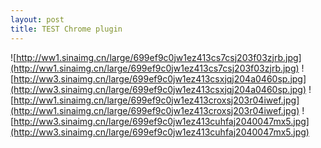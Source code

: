 ```yaml
---
layout: post
title: TEST Chrome plugin
---
```


![http://ww1.sinaimg.cn/large/699ef9c0jw1ez413cs7csj203f03zjrb.jpg](http://ww1.sinaimg.cn/large/699ef9c0jw1ez413cs7csj203f03zjrb.jpg)
![http://ww3.sinaimg.cn/large/699ef9c0jw1ez413csxjqj204a0460sp.jpg](http://ww3.sinaimg.cn/large/699ef9c0jw1ez413csxjqj204a0460sp.jpg)
![http://ww1.sinaimg.cn/large/699ef9c0jw1ez413croxsj203r04iwef.jpg](http://ww1.sinaimg.cn/large/699ef9c0jw1ez413croxsj203r04iwef.jpg)
![http://ww3.sinaimg.cn/large/699ef9c0jw1ez413cuhfaj2040047mx5.jpg](http://ww3.sinaimg.cn/large/699ef9c0jw1ez413cuhfaj2040047mx5.jpg)